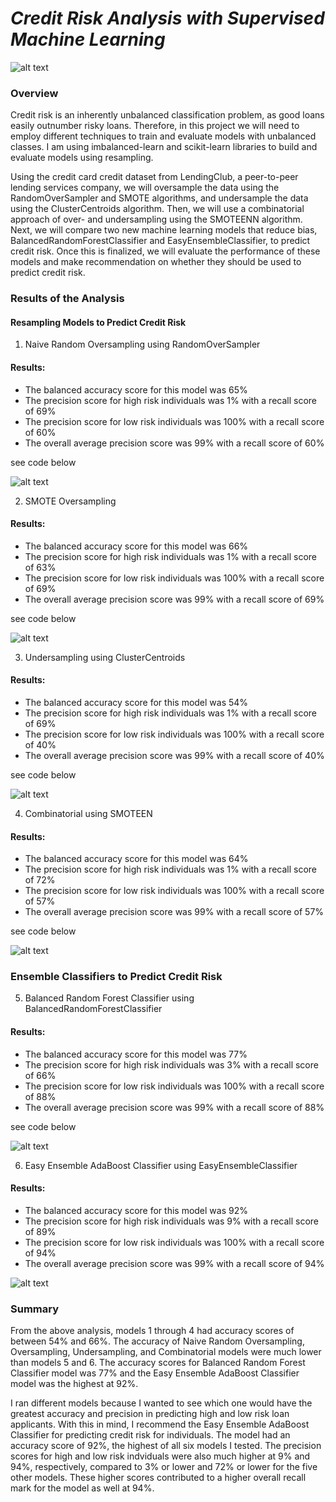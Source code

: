 # _Credit Risk Analysis with Supervised Machine Learning_

![alt text](https://github.com/Yoditatr/Credit_Risk_Analysis/blob/main/pic.jpg?raw=true)

### Overview

Credit risk is an inherently unbalanced classification problem, as good loans easily outnumber risky loans. Therefore, in this project we will need to employ different techniques to train and evaluate models with unbalanced classes. I am using imbalanced-learn and scikit-learn libraries to build and evaluate models using resampling.

Using the credit card credit dataset from LendingClub, a peer-to-peer lending services company, we will oversample the data using the RandomOverSampler and SMOTE algorithms, and undersample the data using the ClusterCentroids algorithm. Then, we will use a combinatorial approach of over- and undersampling using the SMOTEENN algorithm. Next, we will compare two new machine learning models that reduce bias, BalancedRandomForestClassifier and EasyEnsembleClassifier, to predict credit risk. Once this is finalized, we will evaluate the performance of these models and make recommendation on whether they should be used to predict credit risk.

### Results of the Analysis

#### Resampling Models to Predict Credit Risk

1. Naive Random Oversampling using RandomOverSampler

#### Results: 

- The balanced accuracy score for this model was 65%
- The precision score for high risk individuals was 1% with a recall score of 69%
- The precision score for low risk individuals was 100% with a recall score of 60%
- The overall average precision score was 99% with a recall score of 60%

see code below

![alt text](https://github.com/Yoditatr/Credit_Risk_Analysis/blob/main/Resources/Naive%20Random%20Oversampling.PNG?raw=true)

2. SMOTE Oversampling 

#### Results:

- The balanced accuracy score for this model was 66%
- The precision score for high risk individuals was 1% with a recall score of 63%
- The precision score for low risk individuals was 100% with a recall score of 69%
- The overall average precision score was 99% with a recall score of 69%

see code below

![alt text](https://github.com/Yoditatr/Credit_Risk_Analysis/blob/main/Resources/Smote%20oversampling.PNG?raw=true)

3. Undersampling using ClusterCentroids

#### Results:

- The balanced accuracy score for this model was 54%
- The precision score for high risk individuals was 1% with a recall score of 69%
- The precision score for low risk individuals was 100% with a recall score of 40%
- The overall average precision score was 99% with a recall score of 40%

see code below

![alt text](https://github.com/Yoditatr/Credit_Risk_Analysis/blob/main/Resources/undersampling.PNG?raw=true)


4. Combinatorial using SMOTEEN

#### Results:

- The balanced accuracy score for this model was 64%
- The precision score for high risk individuals was 1% with a recall score of 72%
- The precision score for low risk individuals was 100% with a recall score of 57%
- The overall average precision score was 99% with a recall score of 57%

see code below

![alt text](https://github.com/Yoditatr/Credit_Risk_Analysis/blob/main/Resources/SmoteANN.PNG?raw=true)

### Ensemble Classifiers to Predict Credit Risk

5. Balanced Random Forest Classifier using BalancedRandomForestClassifier

#### Results:

- The balanced accuracy score for this model was 77%
- The precision score for high risk individuals was 3% with a recall score of 66%
- The precision score for low risk individuals was 100% with a recall score of 88%
- The overall average precision score was 99% with a recall score of 88%


see code below

![alt text](https://github.com/Yoditatr/Credit_Risk_Analysis/blob/main/Resources/Ensemble%20_%20Balance%20Random%20Forest%20Classifier.PNG?raw=true)

6. Easy Ensemble AdaBoost Classifier using EasyEnsembleClassifier

#### Results:

- The balanced accuracy score for this model was 92%
- The precision score for high risk individuals was 9% with a recall score of 89%
- The precision score for low risk individuals was 100% with a recall score of 94%
- The overall average precision score was 99% with a recall score of 94%

![alt text](https://github.com/Yoditatr/Credit_Risk_Analysis/blob/main/Resources/easy%20ensemble%20adaboost%20classifier.PNG?raw=true)


### Summary

From the above analysis, models 1 through 4 had accuracy scores of between 54% and 66%. The accuracy of Naive Random Oversampling, Oversampling, Undersampling, and Combinatorial models were much lower than models 5 and 6. The accuracy scores for Balanced Random Forest Classifier model was 77% and the Easy Ensemble AdaBoost Classifier model was the highest at 92%.

I ran different models because I wanted to see which one would have the greatest accuracy and precision in predicting high and low risk loan applicants. With this in mind, I recommend the Easy Ensemble AdaBoost Classifier for predicting credit risk for individuals. The model had an accuracy score of 92%, the highest of all six models I tested. The precision scores for high and low risk indviduals were also much higher at 9% and 94%, respectively, compared to 3% or lower and 72% or lower for the five other models. These higher scores contributed to a higher overall recall mark for the model as well at 94%.
